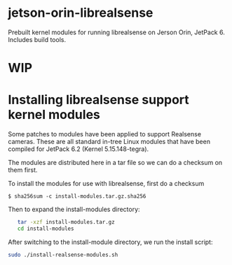 # jetson-orin-librealsense
Prebuilt kernel modules for running librealsense on Jerson Orin, JetPack 6. Includes build tools.
# WIP

# Installing librealsense support kernel modules
Some patches to modules have been applied to support Realsense cameras. These are all standard in-tree Linux modules that have been compiled for JetPack 6.2 (Kernel 5.15.148-tegra).

The modules are distributed here in a tar file so we can do a checksum on them first. 
 
To install the modules for use with librealsense, first do a checksum
```
$ sha256sum -c install-modules.tar.gz.sha256
```

Then to expand the install-modules directory:
```bash
   tar -xzf install-modules.tar.gz
   cd install-modules
```

After switching to the install-module directory, we run the install script: 
```bash
sudo ./install-realsense-modules.sh
```
   

